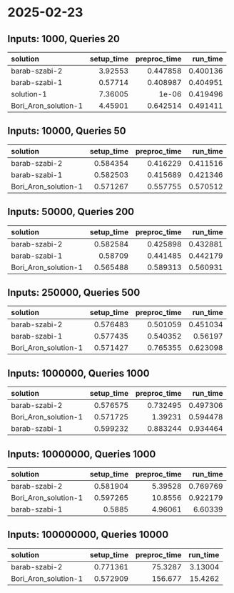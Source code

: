 # 2025-02-23

## Inputs: 1000, Queries 20

| solution             |   setup_time |   preproc_time |   run_time |
|:---------------------|-------------:|---------------:|-----------:|
| barab-szabi-2        |      3.92553 |       0.447858 |   0.400136 |
| barab-szabi-1        |      0.57714 |       0.408987 |   0.404951 |
| solution-1           |      7.36005 |       1e-06    |   0.419496 |
| Bori_Aron_solution-1 |      4.45901 |       0.642514 |   0.491411 |

## Inputs: 10000, Queries 50

| solution             |   setup_time |   preproc_time |   run_time |
|:---------------------|-------------:|---------------:|-----------:|
| barab-szabi-2        |     0.584354 |       0.416229 |   0.411516 |
| barab-szabi-1        |     0.582503 |       0.415689 |   0.421346 |
| Bori_Aron_solution-1 |     0.571267 |       0.557755 |   0.570512 |

## Inputs: 50000, Queries 200

| solution             |   setup_time |   preproc_time |   run_time |
|:---------------------|-------------:|---------------:|-----------:|
| barab-szabi-2        |     0.582584 |       0.425898 |   0.432881 |
| barab-szabi-1        |     0.58709  |       0.441485 |   0.442179 |
| Bori_Aron_solution-1 |     0.565488 |       0.589313 |   0.560931 |

## Inputs: 250000, Queries 500

| solution             |   setup_time |   preproc_time |   run_time |
|:---------------------|-------------:|---------------:|-----------:|
| barab-szabi-2        |     0.576483 |       0.501059 |   0.451034 |
| barab-szabi-1        |     0.577435 |       0.540352 |   0.56197  |
| Bori_Aron_solution-1 |     0.571427 |       0.765355 |   0.623098 |

## Inputs: 1000000, Queries 1000

| solution             |   setup_time |   preproc_time |   run_time |
|:---------------------|-------------:|---------------:|-----------:|
| barab-szabi-2        |     0.576575 |       0.732495 |   0.497306 |
| Bori_Aron_solution-1 |     0.571725 |       1.39231  |   0.594478 |
| barab-szabi-1        |     0.599232 |       0.883244 |   0.934464 |

## Inputs: 10000000, Queries 1000

| solution             |   setup_time |   preproc_time |   run_time |
|:---------------------|-------------:|---------------:|-----------:|
| barab-szabi-2        |     0.581904 |        5.39528 |   0.769769 |
| Bori_Aron_solution-1 |     0.597265 |       10.8556  |   0.922179 |
| barab-szabi-1        |     0.5885   |        4.96061 |   6.60339  |

## Inputs: 100000000, Queries 10000

| solution             |   setup_time |   preproc_time |   run_time |
|:---------------------|-------------:|---------------:|-----------:|
| barab-szabi-2        |     0.771361 |        75.3287 |    3.13004 |
| Bori_Aron_solution-1 |     0.572909 |       156.677  |   15.4262  |